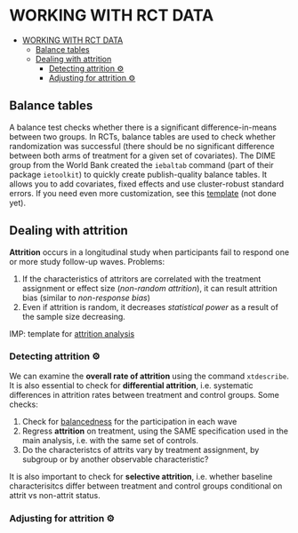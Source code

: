 # WORKING WITH RCT DATA
- [WORKING WITH RCT DATA](#working-with-rct-data)
  - [Balance tables](#balance-tables)
  - [Dealing with attrition](#dealing-with-attrition)
    - [Detecting attrition ⚙️](#detecting-attrition-️)
    - [Adjusting for attrition ⚙️](#adjusting-for-attrition-️)

## Balance tables
A balance test checks whether there is a significant difference-in-means between two groups. In RCTs, balance tables are used to check whether randomization was successful (there should be no significant difference between both arms of treatment for a given set of covariates). The DIME group from the World Bank created the `iebaltab` command (part of their package `ietoolkit`) to quickly create publish-quality balance tables. It allows you to add covariates, fixed effects and use cluster-robust standard errors. If you need even more customization, see this [template](../dofiles/balance_table.do) (not done yet).

## Dealing with attrition

**Attrition** occurs in a longitudinal study when participants fail to respond one or more study follow-up waves. Problems:
1. If the characteristics of attritors are correlated with the treatment assignment or effect size (*non-random attrition*), it can result attrition bias (similar to *non-response bias*)
2. Even if attrition is random, it decreases *statistical power* as a result of the sample size decreasing.

IMP: template for [attrition analysis](../dofiles/attrition_analysis.do)

### Detecting attrition ⚙️
We can examine the **overall rate of attrition** using the command `xtdescribe`. It is also essential to check for **differential attrition**, i.e. systematic differences in attrition rates between treatment and control groups. Some checks:
1. Check for [balancedness](#balance-tables) for the participation in each wave
2. Regress **attrition** on treatment, using the SAME specification used in the main analysis, i.e. with the same set of controls.
3. Do the characteristcs of attrits vary by treatment assignment, by subgroup or by another observable characteristic?

It is also important to check for **selective attrition**, i.e. whether baseline characterisitcs differ between treatment and control groups conditional on attrit vs non-attrit status.

### Adjusting for attrition ⚙️